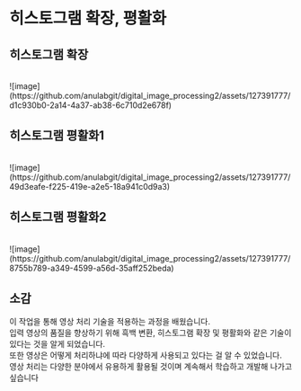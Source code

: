 # 히스토그램 확장, 평활화

<h2>히스토그램 확장</h2><br>
![image](https://github.com/anulabgit/digital_image_processing2/assets/127391777/d1c930b0-2a14-4a37-ab38-6c710d2e678f)

<h2>히스토그램 평활화1</h2><br>
![image](https://github.com/anulabgit/digital_image_processing2/assets/127391777/49d3eafe-f225-419e-a2e5-18a941c0d9a3)

<h2>히스토그램 평활화2</h2><br>
![image](https://github.com/anulabgit/digital_image_processing2/assets/127391777/8755b789-a349-4599-a56d-35aff252beda)

<h2>소감</h2>
이 작업을 통해 영상 처리 기술을 적용하는 과정을 배웠습니다.<br>
입력 영상의 품질을 향상하기 위해 흑백 변환, 히스토그램 확장 및 평활화와 같은 기술이 있다는 것을 알게 되었습니다.<br>
또한 영상은 어떻게 처리하냐에 따라 다양하게 사용되고 있다는 걸 알 수 있었습니다.<br>
영상 처리는 다양한 분야에서 유용하게 활용될 것이며 계속해서 학습하고 개발해 나가고 싶습니다
